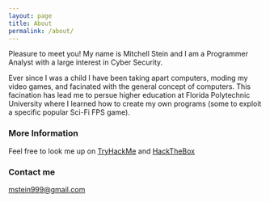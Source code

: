 ```yaml
---
layout: page
title: About
permalink: /about/
---
```


Pleasure to meet you! My name is Mitchell Stein and I am a Programmer Analyst with a large interest in Cyber Security.

Ever since I was a child I have been taking apart computers, moding my video games, and facinated with the general concept of computers. This facination has lead me to persue higher education at Florida Polytechnic University where I learned how to create my own programs (some to exploit a specific popular Sci-Fi FPS game).

### More Information

Feel free to look me up on [TryHackMe](https://tryhackme.com/p/Craz3Squirr3l) and [HackTheBox](https://app.hackthebox.com/users/472180)

### Contact me

[mstein999@gmail.com](mailto:mstein999@gmail.com)
